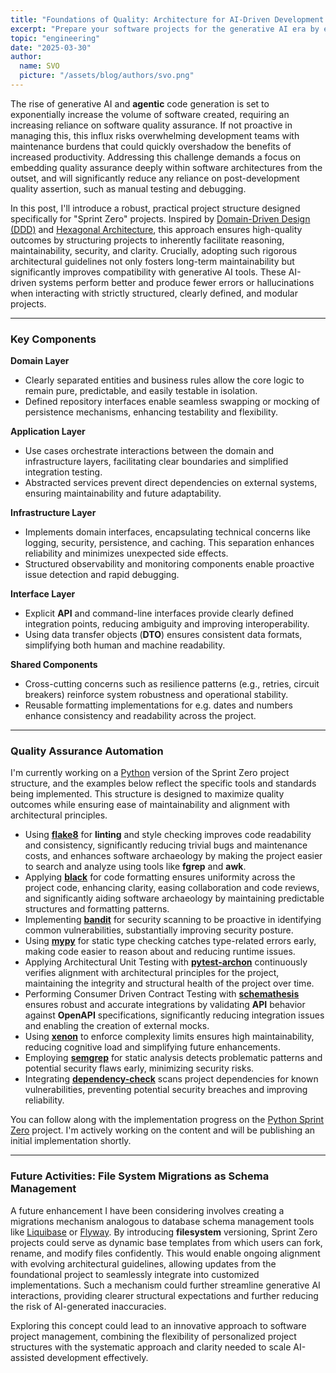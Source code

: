 ```yaml
---
title: "Foundations of Quality: Architecture for AI-Driven Development and Easier Maintenance"
excerpt: "Prepare your software projects for the generative AI era by embedding quality deeply into your architecture from day one. By using Domain-Driven Design (DDD), Hexagonal Architecture, and rigorous automation standards, this structured Sprint Zero approach enhances maintainability, security, and clarity. These guidelines significantly reduce long-term maintenance overhead and help generative AI tools deliver accurate, reliable code."
topic: "engineering"
date: "2025-03-30"
author:
  name: SVO
  picture: "/assets/blog/authors/svo.png"
---
```


The rise of generative AI and **agentic** code generation is set to exponentially increase the volume of software created, requiring an increasing reliance on software quality assurance. If not proactive in managing this, this influx risks overwhelming development teams with maintenance burdens that could quickly overshadow the benefits of increased productivity. Addressing this challenge demands a focus on embedding quality assurance deeply within software architectures from the outset, and will significantly reduce any reliance on post-development quality assertion, such as manual testing and debugging.

In this post, I'll introduce a robust, practical project structure designed specifically for "Sprint Zero" projects. Inspired by [Domain-Driven Design (DDD)](https://www.domainlanguage.com/ddd/) and [Hexagonal Architecture](https://alistair.cockburn.us/hexagonal-architecture/), this approach ensures high-quality outcomes by structuring projects to inherently facilitate reasoning, maintainability, security, and clarity. Crucially, adopting such rigorous architectural guidelines not only fosters long-term maintainability but significantly improves compatibility with generative AI tools. These AI-driven systems perform better and produce fewer errors or hallucinations when interacting with strictly structured, clearly defined, and modular projects.

---

### Key Components

**Domain Layer**

- Clearly separated entities and business rules allow the core logic to remain pure, predictable, and easily testable in isolation.
- Defined repository interfaces enable seamless swapping or mocking of persistence mechanisms, enhancing testability and flexibility.

**Application Layer**

- Use cases orchestrate interactions between the domain and infrastructure layers, facilitating clear boundaries and simplified integration testing.
- Abstracted services prevent direct dependencies on external systems, ensuring maintainability and future adaptability.

**Infrastructure Layer**

- Implements domain interfaces, encapsulating technical concerns like logging, security, persistence, and caching. This separation enhances reliability and minimizes unexpected side effects.
- Structured observability and monitoring components enable proactive issue detection and rapid debugging.

**Interface Layer**

- Explicit **API** and command-line interfaces provide clearly defined integration points, reducing ambiguity and improving interoperability.
- Using data transfer objects (**DTO**) ensures consistent data formats, simplifying both human and machine readability.

**Shared Components**

- Cross-cutting concerns such as resilience patterns (e.g., retries, circuit breakers) reinforce system robustness and operational stability.
- Reusable formatting implementations for e.g. dates and numbers enhance consistency and readability across the project.

---

### Quality Assurance Automation

I'm currently working on a [Python](https://www.python.org/) version of the Sprint Zero project structure, and the examples below reflect the specific tools and standards being implemented. This structure is designed to maximize quality outcomes while ensuring ease of maintainability and alignment with architectural principles.

- Using [**flake8**](https://pypi.org/project/flake8/) for **linting** and style checking improves code readability and consistency, significantly reducing trivial bugs and maintenance costs, and enhances software archaeology by making the project easier to search and analyze using tools like **fgrep** and **awk**.
- Applying [**black**](https://pypi.org/project/black/) for code formatting ensures uniformity across the project code, enhancing clarity, easing collaboration and code reviews, and significantly aiding software archaeology by maintaining predictable structures and formatting patterns.
- Implementing [**bandit**](https://pypi.org/project/bandit/) for security scanning to be proactive in identifying common vulnerabilities, substantially improving security posture.
- Using [**mypy**](https://pypi.org/project/mypy/) for static type checking catches type-related errors early, making code easier to reason about and reducing runtime issues.
- Applying Architectural Unit Testing with [**pytest-archon**](https://pypi.org/project/pytest-archon/) continuously verifies alignment with architectural principles for the project, maintaining the integrity and structural health of the project over time.
- Performing Consumer Driven Contract Testing with [**schemathesis**](https://pypi.org/project/schemathesis/) ensures robust and accurate integrations by validating **API** behavior against **OpenAPI** specifications, significantly reducing integration issues and enabling the creation of external mocks.
- Using [**xenon**](https://pypi.org/project/xenon/) to enforce complexity limits ensures high maintainability, reducing cognitive load and simplifying future enhancements.
- Employing [**semgrep**](https://pypi.org/project/semgrep/) for static analysis detects problematic patterns and potential security flaws early, minimizing security risks.
- Integrating [**dependency-check**](https://jeremylong.github.io/DependencyCheck/) scans project dependencies for known vulnerabilities, preventing potential security breaches and improving reliability.

You can follow along with the implementation progress on the [Python Sprint Zero](https://github.com/svo/python-sprint-zero) project. I'm actively working on the content and will be publishing an initial implementation shortly.

---

### Future Activities: File System Migrations as Schema Management

A future enhancement I have been considering involves creating a migrations mechanism analogous to database schema management tools like [Liquibase](https://www.liquibase.com/) or [Flyway](https://www.red-gate.com/products/flyway/). By introducing **filesystem** versioning, Sprint Zero projects could serve as dynamic base templates from which users can fork, rename, and modify files confidently. This would enable ongoing alignment with evolving architectural guidelines, allowing updates from the foundational project to seamlessly integrate into customized implementations. Such a mechanism could further streamline generative AI interactions, providing clearer structural expectations and further reducing the risk of AI-generated inaccuracies.

Exploring this concept could lead to an innovative approach to software project management, combining the flexibility of personalized project structures with the systematic approach and clarity needed to scale AI-assisted development effectively.
